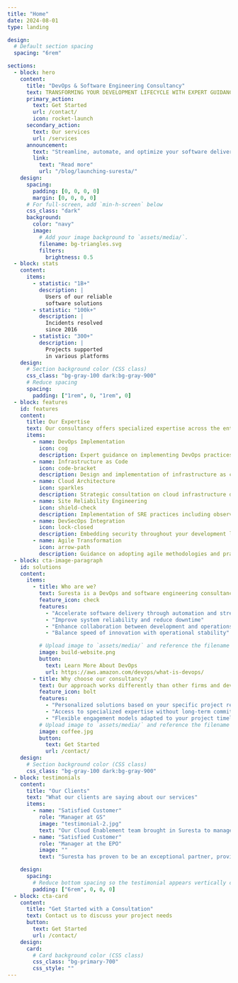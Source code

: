 ```yaml
---
title: "Home"
date: 2024-08-01
type: landing

design:
  # Default section spacing
  spacing: "6rem"

sections:
  - block: hero
    content:
      title: "DevOps & Software Engineering Consultancy"
      text: TRANSFORMING YOUR DEVELOPMENT LIFECYCLE WITH EXPERT GUIDANCE
      primary_action:
        text: Get Started
        url: /contact/
        icon: rocket-launch
      secondary_action:
        text: Our services
        url: /services
      announcement:
        text: "Streamline, automate, and optimize your software delivery with our DevOps expertise."
        link:
          text: "Read more"
          url: "/blog/launching-suresta/"
    design:
      spacing:
        padding: [0, 0, 0, 0]
        margin: [0, 0, 0, 0]
      # For full-screen, add `min-h-screen` below
      css_class: "dark"
      background:
        color: "navy"
        image:
          # Add your image background to `assets/media/`.
          filename: bg-triangles.svg
          filters:
            brightness: 0.5
  - block: stats
    content:
      items:
        - statistic: "1B+"
          description: |
            Users of our reliable  
            software solutions
        - statistic: "100k+"
          description: |
            Incidents resolved  
            since 2016
        - statistic: "300+"
          description: |
            Projects supported  
            in various platforms
    design:
      # Section background color (CSS class)
      css_class: "bg-gray-100 dark:bg-gray-900"
      # Reduce spacing
      spacing:
        padding: ["1rem", 0, "1rem", 0]
  - block: features
    id: features
    content:
      title: Our Expertise
      text: Our consultancy offers specialized expertise across the entire DevOps and software engineering spectrum
      items:
        - name: DevOps Implementation
          icon: cog
          description: Expert guidance on implementing DevOps practices, CI/CD pipelines, and automation to streamline your software delivery process and increase deployment frequency
        - name: Infrastructure as Code
          icon: code-bracket
          description: Design and implementation of infrastructure as code solutions using tools like Terraform, Ansible, and CloudFormation to ensure consistent, repeatable deployments
        - name: Cloud Architecture
          icon: sparkles
          description: Strategic consultation on cloud infrastructure design, optimization, and management across Azure, Google Cloud, AWS, and Kubernetes environments
        - name: Site Reliability Engineering
          icon: shield-check
          description: Implementation of SRE practices including observability, incident response, and service level objectives to enhance system reliability and performance
        - name: DevSecOps Integration
          icon: lock-closed
          description: Embedding security throughout your development lifecycle with automated security testing, compliance monitoring, and vulnerability management
        - name: Agile Transformation
          icon: arrow-path
          description: Guidance on adopting agile methodologies and practices that complement your DevOps initiatives to improve team collaboration and delivery speed
  - block: cta-image-paragraph
    id: solutions
    content:
      items:
        - title: Who are we?
          text: Suresta is a DevOps and software engineering consultancy based in Valencia, Spain. We help organizations bridge the gap between development and operations, implementing modern practices like CI/CD, infrastructure as code, and site reliability engineering (SRE) to accelerate delivery while maintaining stability and quality.
          feature_icon: check
          features:
            - "Accelerate software delivery through automation and streamlined processes"
            - "Improve system reliability and reduce downtime"
            - "Enhance collaboration between development and operations teams"
            - "Balance speed of innovation with operational stability"

          # Upload image to `assets/media/` and reference the filename here
          image: build-website.png
          button:
            text: Learn More About DevOps
            url: https://aws.amazon.com/devops/what-is-devops/
        - title: Why choose our consultancy?
          text: Our approach works differently than other firms and developers. We provide expert consultation tailored to your specific needs, offering flexibility and value without the overhead of hiring full-time employees or dealing with rigid service contracts.
          feature_icon: bolt
          features:
            - "Personalized solutions based on your specific project requirements"
            - "Access to specialized expertise without long-term commitments"
            - "Flexible engagement models adapted to your project timeline and scope"
          # Upload image to `assets/media/` and reference the filename here
          image: coffee.jpg
          button:
            text: Get Started
            url: /contact/
    design:
      # Section background color (CSS class)
      css_class: "bg-gray-100 dark:bg-gray-900"
  - block: testimonials
    content:
      title: "Our Clients"
      text: "What our clients are saying about our services"
      items:
        - name: "Satisfied Customer"
          role: "Manager at GS"
          image: "testimonial-2.jpg"
          text: "Our Cloud Enablement team brought in Suresta to manage a complex identity and access management application. Their technical expertise, covering SAML, OIDC, OAuth, Go, React, AWS serverless, and Azure AD, was exactly what we needed. Thanks to their contributions, we saw significant improvements in application stability, test coverage, and logging clarity. The team communicates effectively and is a pleasure to work with. In addition to their technical prowess, they are genuinely nice people that I highly recommend."
        - name: "Satisfied Customer"
          role: "Manager at the EPO"
          image: ""
          text: "Suresta has proven to be an exceptional partner, providing developers with all the skills one would want in top-notch software professionals. Their mastery of front-end programming languages has been invaluable to both our company and our clients. The team consistently delivers on time, helping nurture long-term client relationships. Their work is always top-tier, and they are open to feedback and committed to continuous improvement. Self-motivated and eager to solve problems, Suresta has been a great asset to our projects."

    design:
      spacing:
        # Reduce bottom spacing so the testimonial appears vertically centered between sections
        padding: ["6rem", 0, 0, 0]
  - block: cta-card
    content:
      title: "Get Started with a Consultation"
      text: Contact us to discuss your project needs
      button:
        text: Get Started
        url: /contact/
    design:
      card:
        # Card background color (CSS class)
        css_class: "bg-primary-700"
        css_style: ""
---
```

